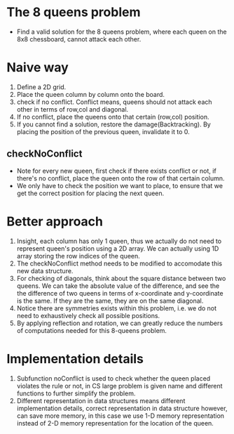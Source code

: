 # The 8 queens problem
- Find a valid solution for the 8 queens problem, where each queen on the 8x8 chessboard, cannot attack each other.

# Naive way
1. Define a 2D grid.
2. Place the queen column by column onto the board.
3. check if no conflict. Conflict means, queens should not attack each other in terms of row,col and diagonal.
4. If no conflict, place the queens onto that certain (row,col) position.
5. If you cannot find a solution, restore the damage(Backtracking). By placing the position of the previous queen, invalidate it to 0.

## checkNoConflict
- Note for every new queen, first check if there exists conflict or not, if there's no conflict, place the queen onto the row of that certain column.
- We only have to check the position we want to place, to ensure that we get the correct position for placing the next queen.

# Better approach
1. Insight, each column has only 1 queen, thus we actually do not need to represent queen's position using a 2D array. We can actually using 1D array storing the row indices of the queen.
2. The checkNoConflict method needs to be modified to accomodate this new data structure.
3. For checking of diagonals, think about the square distance between two queens. We can take the absolute value of the difference, and see the the difference of two queens in terms of x-coordinate and y-coordinate is the same. If they are the same, they are on the same diagonal.
4. Notice there are symmetries exists within this problem, i.e. we do not need to exhaustively check all possible positions.
5. By applying reflection and rotation, we can greatly reduce the numbers of computations needed for this 8-queens problem.

# Implementation details
1. Subfunction noConflict is used to check whether the queen placed violates the rule or not, in CS large problem is given name and different functions to further simplify the problem.
2. Different representation in data structures means different implementation details, correct representation in data structure however, can save more memory, in this case we use 1-D memory representation instead of 2-D memory representation for the location of the queen.
